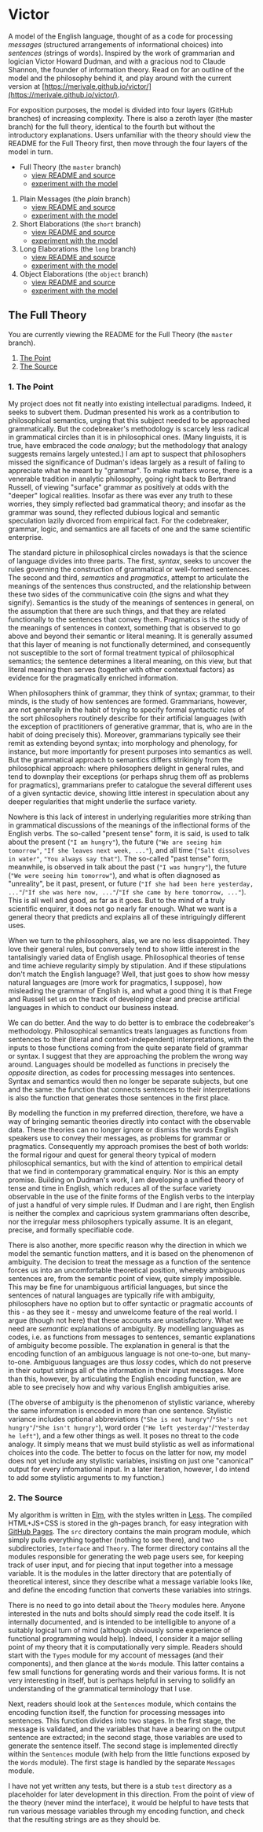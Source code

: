 # Victor

A model of the English language, thought of as a code for processing *messages* (structured arrangements of informational choices) into *sentences* (strings of words). Inspired by the work of grammarian and logician Victor Howard Dudman, and with a gracious nod to Claude Shannon, the founder of information theory. Read on for an outline of the model and the philosophy behind it, and play around with the current version at [https://merivale.github.io/victor/](https://merivale.github.io/victor/).

For exposition purposes, the model is divided into four layers (GitHub branches) of increasing complexity. There is also a zeroth layer (the master branch) for the full theory, identical to the fourth but without the introductory explanations. Users unfamiliar with the theory should view the README for the Full Theory first, then move through the four layers of the model in turn.

- Full Theory (the `master` branch)
    - [view README and source](https://github.com/merivale/victor/)
    - [experiment with the model](https://merivale.github.io/victor/)

1. Plain Messages (the *plain* branch)
    - [view README and source](https://github.com/merivale/victor/tree/plain)
    - [experiment with the model](https://merivale.github.io/victor/plain.html)
2. Short Elaborations (the `short` branch)
    - [view README and source](https://github.com/merivale/victor/tree/short)
    - [experiment with the model](https://merivale.github.io/victor/short.html)
3. Long Elaborations (the `long` branch)
    - [view README and source](https://github.com/merivale/victor/tree/long)
    - [experiment with the model](https://merivale.github.io/victor/long.html)
4. Object Elaborations (the `object` branch)
    - [view README and source](https://github.com/merivale/victor/tree/object)
    - [experiment with the model](https://merivale.github.io/victor/object.html)

## The Full Theory

You are currently viewing the README for the Full Theory (the `master` branch).

1. [The Point](#1-the-point)
2. [The Source](#2-the-source)

### 1. The Point

My project does not fit neatly into existing intellectual paradigms. Indeed, it seeks to subvert them. Dudman presented his work as a contribution to philosophical semantics, urging that this subject needed to be approached grammatically. But the codebreaker's methodology is scarcely less radical in grammatical circles than it is in philosophical ones. (Many linguists, it is true, have embraced the code *analogy*; but the methodology that analogy suggests remains largely untested.) I am apt to suspect that philosophers missed the significance of Dudman's ideas largely as a result of failing to appreciate what he meant by "grammar". To make matters worse, there is a venerable tradition in analytic philosophy, going right back to Bertrand Russell, of viewing "surface" grammar as positively at odds with the "deeper" logical realities. Insofar as there was ever any truth to these worries, they simply reflected bad grammatical theory; and insofar as the grammar was sound, they reflected dubious logical and semantic speculation lazily divorced from empirical fact. For the codebreaker, grammar, logic, and semantics are all facets of one and the same scientific enterprise.

The standard picture in philosophical circles nowadays is that the science of language divides into three parts. The first, *syntax*, seeks to uncover the rules governing the construction of grammatical or well-formed sentences. The second and third, *semantics* and *pragmatics*, attempt to articulate the meanings of the sentences thus constructed, and the relationship between these two sides of the communicative coin (the signs and what they signify). Semantics is the study of the meanings of sentences in general, on the assumption that there are such things, and that they are related functionally to the sentences that convey them. Pragmatics is the study of the meanings of sentences in context, something that is observed to go above and beyond their semantic or literal meaning. It is generally assumed that this layer of meaning is not functionally determined, and consequently not susceptible to the sort of formal treatment typical of philosophical semantics; the sentence determines a literal meaning, on this view, but that literal meaning then serves (together with other contextual factors) as evidence for the pragmatically enriched information.

When philosophers think of grammar, they think of syntax; grammar, to their minds, is the study of how sentences are formed. Grammarians, however, are not generally in the habit of trying to specify formal syntactic rules of the sort philosophers routinely describe for their artificial languages (with the exception of practitioners of generative grammar, that is, who are in the habit of doing precisely this). Moreover, grammarians typically see their remit as extending beyond syntax; into morphology and phenology, for instance, but more importantly for present purposes into semantics as well. But the grammatical approach to semantics differs strikingly from the philosophical approach: where philosophers delight in general rules, and tend to downplay their exceptions (or perhaps shrug them off as problems for pragmatics), grammarians prefer to catalogue the several different uses of a given syntactic device, showing little interest in speculation about any deeper regularities that might underlie the surface variety.

Nowhere is this lack of interest in underlying regularities more striking than in grammatical discussions of the meanings of the inflectional forms of the English verbs. The so-called "present tense" form, it is said, is used to talk about the present (`"I am hungry"`), the future (`"We are seeing him tomorrow"`, `"If she leaves next week, ..."`), and all time (`"Salt dissolves in water"`, `"You always say that"`). The so-called "past tense" form, meanwhile, is observed in talk about the past (`"I was hungry"`), the future (`"We were seeing him tomorrow"`), and what is often diagnosed as "unreality", be it past, present, or future (`"If she had been here yesterday, ..."`/`"If she was here now, ..."`/`"If she came by here tomorrow, ..."`). This is all well and good, as far as it goes. But to the mind of a truly scientific enquirer, it does not go nearly far enough. What we want is a general theory that predicts and explains all of these intriguingly different uses.

When we turn to the philosophers, alas, we are no less disappointed. They love their general rules, but conversely tend to show little interest in the tantalisingly varied data of English usage. Philosophical theories of tense and time achieve regularity simply by stipulation. And if these stipulations don't match the English language? Well, that just goes to show how messy natural languages are (more work for pragmatics, I suppose), how misleading the grammar of English is, and what a good thing it is that Frege and Russell set us on the track of developing clear and precise artificial languages in which to conduct our business instead.

We can do better. And the way to do better is to embrace the codebreaker's methodology. Philosophical semantics treats languages as functions from sentences to their (literal and context-independent) interpretations, with the inputs to those functions coming from the quite separate field of grammar or syntax. I suggest that they are approaching the problem the wrong way around. Languages should be modelled as functions in precisely the *opposite* direction, as codes for processing messages into sentences. Syntax and semantics would then no longer be separate subjects, but one and the same: the function that connects sentences to their interpretations is also the function that generates those sentences in the first place.

By modelling the function in my preferred direction, therefore, we have a way of bringing semantic theories directly into contact with the observable data. These theories can no longer ignore or dismiss the words English speakers use to convey their messages, as problems for grammar or pragmatics. Consequently my approach promises the best of both worlds: the formal rigour and quest for general theory typical of modern philosophical semantics, but with the kind of attention to empirical detail that we find in contemporary grammatical enquiry. Nor is this an empty promise. Building on Dudman's work, I am developing a unified theory of tense and time in English, which reduces all of the surface variety observable in the use of the finite forms of the English verbs to the interplay of just a handful of very simple rules. If Dudman and I are right, then English is neither the complex and capricious system grammarians often describe, nor the irregular mess philosophers typically assume. It is an elegant, precise, and formally specifiable code.

There is also another, more specific reason why the direction in which we model the semantic function matters, and it is based on the phenomenon of ambiguity. The decision to treat the message as a function of the sentence forces us into an uncomfortable theoretical position, whereby ambiguous sentences are, from the semantic point of view, quite simply impossible. This may be fine for unambiguous artificial languages, but since the sentences of natural languages are typically rife with ambiguity, philosophers have no option but to offer syntactic or pragmatic accounts of this - as they see it - messy and unwelcome feature of the real world. I argue (though not here) that these accounts are unsatisfactory. What we need are *semantic* explanations of ambiguity. By modelling languages as codes, i.e. as functions from messages to sentences, semantic explanations of ambiguity become possible. The explanation in general is that the encoding function of an ambiguous language is not one-to-one, but many-to-one. Ambiguous languages are thus *lossy* codes, which do not preserve in their output strings all of the information in their input messages. More than this, however, by articulating the English encoding function, we are able to see precisely how and why various English ambiguities arise.

(The obverse of ambiguity is the phenomenon of stylistic variance, whereby the same information is encoded in more than one sentence. Stylistic variance includes optional abbreviations (`"She is not hungry"`/`"She's not hungry"`/`"She isn't hungry"`), word order (`"He left yesterday"`/`"Yesterday he left"`), and a few other things as well. It poses no threat to the code analogy. It simply means that we must build stylistic as well as informational choices into the code. The better to focus on the latter for now, my model does not yet include any stylistic variables, insisting on just one "canonical" output for every infomational input. In a later iteration, however, I do intend to add some stylistic arguments to my function.)

### 2. The Source

My algorithm is written in [Elm](http://elm-lang.org/), with the styles written in [Less](http://lesscss.org/). The compiled HTML+JS+CSS is stored in the gh-pages branch, for easy integration with [GitHub Pages](https://pages.github.com/). The `src` directory contains the main program module, which simply pulls everything together (nothing to see there), and two subdirectories, `Interface` and `Theory`. The former directory contains all the modules responsible for generating the web page users see, for keeping track of user input, and for piecing that input together into a message variable. It is the modules in the latter directory that are potentially of theoretical interest, since they describe what a message variable looks like, and define the encoding function that converts these variables into strings.

There is no need to go into detail about the `Theory` modules here. Anyone interested in the nuts and bolts should simply read the code itself. It is internally documented, and is intended to be intelligible to anyone of a suitably logical turn of mind (although obviously some experience of functional programming would help). Indeed, I consider it a major selling point of my theory that it is computationally very simple. Readers should start with the `Types` module for my account of messages (and their components), and then glance at the `Words` module. This latter contains a few small functions for generating words and their various forms. It is not very interesting in itself, but is perhaps helpful in serving to solidify an understanding of the grammatical terminology that I use.

Next, readers should look at the `Sentences` module, which contains the encoding function itself, the function for processing messages into sentences. This function divides into two stages. In the first stage, the message is validated, and the variables that have a bearing on the output sentence are extracted; in the second stage, those variables are used to generate the sentence itself. The second stage is implemented directly within the `Sentences` module (with help from the little functions exposed by the `Words` module). The first stage is handled by the separate `Messages` module.

I have not yet written any tests, but there is a stub `test` directory as a placeholder for later development in this direction. From the point of view of the theory (never mind the interface), it would be helpful to have tests that run various message variables through my encoding function, and check that the resulting strings are as they should be.
